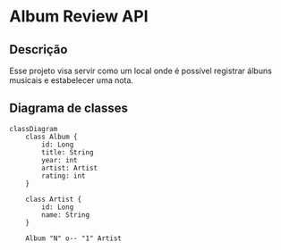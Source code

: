 # Album Review API
## Descrição
Esse projeto visa servir como um local onde é possível registrar álbuns musicais e estabelecer uma nota.

## Diagrama de classes
```mermaid
classDiagram
    class Album {
        id: Long
        title: String
        year: int
        artist: Artist
        rating: int
    }

    class Artist {
        id: Long
        name: String
    }

    Album "N" o-- "1" Artist
```
